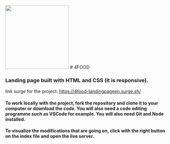 <img src= "https://user-images.githubusercontent.com/89141117/187097203-c3d2ce42-ed64-4133-b6fe-36b368183676.jpeg" width="200" height="200">
# 4FOOD

### Landing page built with HTML and CSS (it is responsive).

link surge for the project: https://4food-landingpageen.surge.sh/

#### To work locally with the project, fork the repository and clone it to your computer or download the code. You will also need a code editing programme such as VSCode for example. You will also need Git and Node installed.
#### To visualize the modifications that are going on, click with the right button on the index file and open the live server. 
